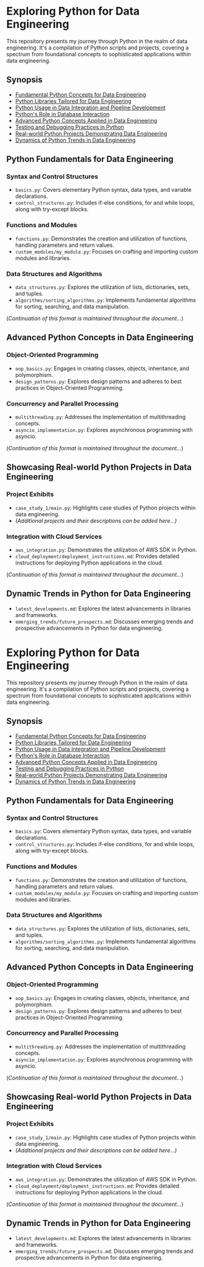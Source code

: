 # Exploring Python for Data Engineering

This repository presents my journey through Python in the realm of data engineering. It's a compilation of Python scripts and projects, covering a spectrum from foundational concepts to sophisticated applications within data engineering.

## Synopsis

- [Fundamental Python Concepts for Data Engineering](#python-basics-for-data-engineering)
- [Python Libraries Tailored for Data Engineering](#python-libraries-for-data-engineering)
- [Python Usage in Data Integration and Pipeline Development](#python-for-data-integration-and-pipeline-development)
- [Python's Role in Database Interaction](#database-interaction-with-python)
- [Advanced Python Concepts Applied in Data Engineering](#advanced-python-concepts-in-data-engineering)
- [Testing and Debugging Practices in Python](#testing-and-debugging-python-code)
- [Real-world Python Projects Demonstrating Data Engineering](#real-world-python-projects-in-data-engineering)
- [Dynamics of Python Trends in Data Engineering](#evolving-trends-in-python-for-data-engineering)

## Python Fundamentals for Data Engineering

### Syntax and Control Structures

- `basics.py`: Covers elementary Python syntax, data types, and variable declarations.
- `control_structures.py`: Includes if-else conditions, for and while loops, along with try-except blocks.

### Functions and Modules

- `functions.py`: Demonstrates the creation and utilization of functions, handling parameters and return values.
- `custom_modules/my_module.py`: Focuses on crafting and importing custom modules and libraries.

### Data Structures and Algorithms

- `data_structures.py`: Explores the utilization of lists, dictionaries, sets, and tuples.
- `algorithms/sorting_algorithms.py`: Implements fundamental algorithms for sorting, searching, and data manipulation.

(_Continuation of this format is maintained throughout the document..._)

## Advanced Python Concepts in Data Engineering

### Object-Oriented Programming

- `oop_basics.py`: Engages in creating classes, objects, inheritance, and polymorphism.
- `design_patterns.py`: Explores design patterns and adheres to best practices in Object-Oriented Programming.

### Concurrency and Parallel Processing

- `multithreading.py`: Addresses the implementation of multithreading concepts.
- `asyncio_implementation.py`: Explores asynchronous programming with asyncio.

(_Continuation of this format is maintained throughout the document..._)

## Showcasing Real-world Python Projects in Data Engineering

### Project Exhibits

- `case_study_1/main.py`: Highlights case studies of Python projects within data engineering.
- _(Additional projects and their descriptions can be added here...)_

### Integration with Cloud Services

- `aws_integration.py`: Demonstrates the utilization of AWS SDK in Python.
- `cloud_deployment/deployment_instructions.md`: Provides detailed instructions for deploying Python applications in the cloud.

(_Continuation of this format is maintained throughout the document..._)

## Dynamic Trends in Python for Data Engineering

- `latest_developments.md`: Explores the latest advancements in libraries and frameworks.
- `emerging_trends/future_prospects.md`: Discusses emerging trends and prospective advancements in Python for data engineering.
# Exploring Python for Data Engineering

This repository presents my journey through Python in the realm of data engineering. It's a compilation of Python scripts and projects, covering a spectrum from foundational concepts to sophisticated applications within data engineering.

## Synopsis

- [Fundamental Python Concepts for Data Engineering](#python-basics-for-data-engineering)
- [Python Libraries Tailored for Data Engineering](#python-libraries-for-data-engineering)
- [Python Usage in Data Integration and Pipeline Development](#python-for-data-integration-and-pipeline-development)
- [Python's Role in Database Interaction](#database-interaction-with-python)
- [Advanced Python Concepts Applied in Data Engineering](#advanced-python-concepts-in-data-engineering)
- [Testing and Debugging Practices in Python](#testing-and-debugging-python-code)
- [Real-world Python Projects Demonstrating Data Engineering](#real-world-python-projects-in-data-engineering)
- [Dynamics of Python Trends in Data Engineering](#evolving-trends-in-python-for-data-engineering)

## Python Fundamentals for Data Engineering

### Syntax and Control Structures

- `basics.py`: Covers elementary Python syntax, data types, and variable declarations.
- `control_structures.py`: Includes if-else conditions, for and while loops, along with try-except blocks.

### Functions and Modules

- `functions.py`: Demonstrates the creation and utilization of functions, handling parameters and return values.
- `custom_modules/my_module.py`: Focuses on crafting and importing custom modules and libraries.

### Data Structures and Algorithms

- `data_structures.py`: Explores the utilization of lists, dictionaries, sets, and tuples.
- `algorithms/sorting_algorithms.py`: Implements fundamental algorithms for sorting, searching, and data manipulation.


## Advanced Python Concepts in Data Engineering

### Object-Oriented Programming

- `oop_basics.py`: Engages in creating classes, objects, inheritance, and polymorphism.
- `design_patterns.py`: Explores design patterns and adheres to best practices in Object-Oriented Programming.

### Concurrency and Parallel Processing

- `multithreading.py`: Addresses the implementation of multithreading concepts.
- `asyncio_implementation.py`: Explores asynchronous programming with asyncio.

(_Continuation of this format is maintained throughout the document..._)

## Showcasing Real-world Python Projects in Data Engineering

### Project Exhibits

- `case_study_1/main.py`: Highlights case studies of Python projects within data engineering.
- _(Additional projects and their descriptions can be added here...)_

### Integration with Cloud Services

- `aws_integration.py`: Demonstrates the utilization of AWS SDK in Python.
- `cloud_deployment/deployment_instructions.md`: Provides detailed instructions for deploying Python applications in the cloud.

(_Continuation of this format is maintained throughout the document..._)

## Dynamic Trends in Python for Data Engineering

- `latest_developments.md`: Explores the latest advancements in libraries and frameworks.
- `emerging_trends/future_prospects.md`: Discusses emerging trends and prospective advancements in Python for data engineering.
